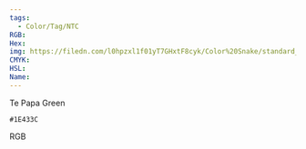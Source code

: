 ```yaml
---
tags:
  - Color/Tag/NTC
RGB:
Hex:
img: https://filedn.com/l0hpzxl1f01yT7GHxtF8cyk/Color%20Snake/standard_csv_to_svg/1E433C.svg
CMYK:
HSL:
Name:
---
```

Te Papa Green
```palette
#1E433C
```
RGB
